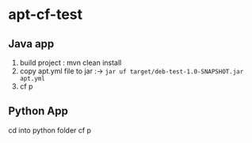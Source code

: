 # apt-cf-test

## Java app
1) build project : mvn clean install
2) copy apt.yml file to jar :-> `jar uf target/deb-test-1.0-SNAPSHOT.jar apt.yml`
3) cf p

## Python App
cd into python folder
cf p
